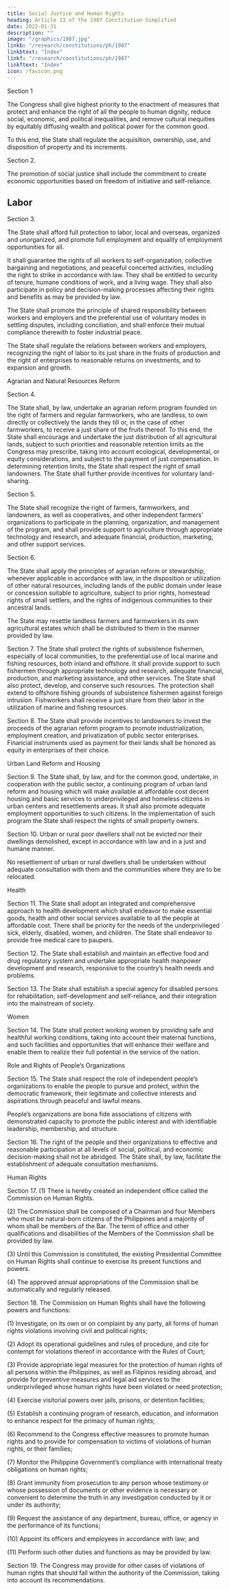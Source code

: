 ```yaml
---
title: Social Justice and Human Rights
heading: Article 13 of the 1987 Constitution Simplified
date: 2022-01-31
description: ""
image: "/graphics/1987.jpg"
linkb: "/research/constitutions/ph/1987"
linkbtext: "Index"
linkf: "/research/constitutions/ph/1987"
linkftext: "Index"
icon: /favicon.png
---
```



Section 1

The Congress shall give highest priority to the enactment of measures that protect and enhance the right of all the people to human dignity, reduce social, economic, and political inequalities, and remove cultural inequities by equitably diffusing wealth and political power for the common good.

To this end, the State shall regulate the acquisition, ownership, use, and disposition of property and its increments.

Section 2. 

The promotion of social justice shall include the commitment to create economic opportunities based on freedom of initiative and self-reliance.

## Labor

Section 3. 

The State shall afford full protection to labor, local and overseas, organized and unorganized, and promote full employment and equality of employment opportunities for all.

It shall guarantee the rights of all workers to self-organization, collective bargaining and negotiations, and peaceful concerted activities, including the right to strike in accordance with law. They shall be entitled to security of tenure, humane conditions of work, and a living wage. They shall also participate in policy and decision-making processes affecting their rights and benefits as may be provided by law.

The State shall promote the principle of shared responsibility between workers and employers and the preferential use of voluntary modes in settling disputes, including conciliation, and shall enforce their mutual compliance therewith to foster industrial peace.

The State shall regulate the relations between workers and employers, recognizing the right of labor to its just share in the fruits of production and the right of enterprises to reasonable returns on investments, and to expansion and growth.

Agrarian and Natural Resources Reform

Section 4. 

The State shall, by law, undertake an agrarian reform program founded on the right of farmers and regular farmworkers, who are landless, to own directly or collectively the lands they till or, in the case of other farmworkers, to receive a just share of the fruits thereof. To this end, the State shall encourage and undertake the just distribution of all agricultural lands, subject to such priorities and reasonable retention limits as the Congress may prescribe, taking into account ecological, developmental, or equity considerations, and subject to the payment of just compensation. In determining retention limits, the State shall respect the right of small landowners. The State shall further provide incentives for voluntary land-sharing.

Section 5.

The State shall recognize the right of farmers, farmworkers, and landowners, as well as cooperatives, and other independent farmers’ organizations to participate in the planning, organization, and management of the program, and shall provide support to agriculture through appropriate technology and research, and adequate financial, production, marketing, and other support services.

Section 6. 

The State shall apply the principles of agrarian reform or stewardship, whenever applicable in accordance with law, in the disposition or utilization of other natural resources, including lands of the public domain under lease or concession suitable to agriculture, subject to prior rights, homestead rights of small settlers, and the rights of indigenous communities to their ancestral lands.

The State may resettle landless farmers and farmworkers in its own agricultural estates which shall be distributed to them in the manner provided by law.

Section 7. The State shall protect the rights of subsistence fishermen, especially of local communities, to the preferential use of local marine and fishing resources, both inland and offshore. It shall provide support to such fishermen through appropriate technology and research, adequate financial, production, and marketing assistance, and other services. The State shall also protect, develop, and conserve such resources. The protection shall extend to offshore fishing grounds of subsistence fishermen against foreign intrusion. Fishworkers shall receive a just share from their labor in the utilization of marine and fishing resources.

Section 8. The State shall provide incentives to landowners to invest the proceeds of the agrarian reform program to promote industrialization, employment creation, and privatization of public sector enterprises. Financial instruments used as payment for their lands shall be honored as equity in enterprises of their choice.

Urban Land Reform and Housing

Section 9. The State shall, by law, and for the common good, undertake, in cooperation with the public sector, a continuing program of urban land reform and housing which will make available at affordable cost decent housing and basic services to underprivileged and homeless citizens in urban centers and resettlements areas. It shall also promote adequate employment opportunities to such citizens. In the implementation of such program the State shall respect the rights of small property owners.

Section 10. Urban or rural poor dwellers shall not be evicted nor their dwellings demolished, except in accordance with law and in a just and humane manner.

No resettlement of urban or rural dwellers shall be undertaken without adequate consultation with them and the communities where they are to be relocated.

Health

Section 11. The State shall adopt an integrated and comprehensive approach to health development which shall endeavor to make essential goods, health and other social services available to all the people at affordable cost. There shall be priority for the needs of the underprivileged sick, elderly, disabled, women, and children. The State shall endeavor to provide free medical care to paupers.

Section 12. The State shall establish and maintain an effective food and drug regulatory system and undertake appropriate health manpower development and research, responsive to the country’s health needs and problems.

Section 13. The State shall establish a special agency for disabled persons for rehabilitation, self-development and self-reliance, and their integration into the mainstream of society.

Women

Section 14. The State shall protect working women by providing safe and healthful working conditions, taking into account their maternal functions, and such facilities and opportunities that will enhance their welfare and enable them to realize their full potential in the service of the nation.

Role and Rights of People’s Organizations

Section 15. The State shall respect the role of independent people’s organizations to enable the people to pursue and protect, within the democratic framework, their legitimate and collective interests and aspirations through peaceful and lawful means.

People’s organizations are bona fide associations of citizens with demonstrated capacity to promote the public interest and with identifiable leadership, membership, and structure.

Section 16. The right of the people and their organizations to effective and reasonable participation at all levels of social, political, and economic decision-making shall not be abridged. The State shall, by law, facilitate the establishment of adequate consultation mechanisms.

Human Rights

Section 17. (1) There is hereby created an independent office called the Commission on Human Rights.

(2) The Commission shall be composed of a Chairman and four Members who must be natural-born citizens of the Philippines and a majority of whom shall be members of the Bar. The term of office and other qualifications and disabilities of the Members of the Commission shall be provided by law.

(3) Until this Commission is constituted, the existing Presidential Committee on Human Rights shall continue to exercise its present functions and powers.

(4) The approved annual appropriations of the Commission shall be automatically and regularly released.

Section 18. The Commission on Human Rights shall have the following powers and functions:

(1) Investigate, on its own or on complaint by any party, all forms of human rights violations involving civil and political rights;

(2) Adopt its operational guidelines and rules of procedure, and cite for contempt for violations thereof in accordance with the Rules of Court;

(3) Provide appropriate legal measures for the protection of human rights of all persons within the Philippines, as well as Filipinos residing abroad, and provide for preventive measures and legal aid services to the underprivileged whose human rights have been violated or need protection;

(4) Exercise visitorial powers over jails, prisons, or detention facilities;

(5) Establish a continuing program of research, education, and information to enhance respect for the primacy of human rights;

(6) Recommend to the Congress effective measures to promote human rights and to provide for compensation to victims of violations of human rights, or their families;

(7) Monitor the Philippine Government’s compliance with international treaty obligations on human rights;

(8) Grant immunity from prosecution to any person whose testimony or whose possession of documents or other evidence is necessary or convenient to determine the truth in any investigation conducted by it or under its authority;

(9) Request the assistance of any department, bureau, office, or agency in the performance of its functions;

(10) Appoint its officers and employees in accordance with law; and

(11) Perform such other duties and functions as may be provided by law.

Section 19. The Congress may provide for other cases of violations of human rights that should fall within the authority of the Commission, taking into account its recommendations.
